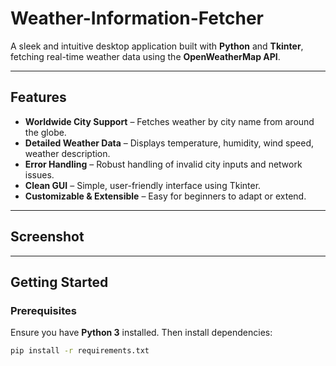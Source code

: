 # Weather-Information-Fetcher


A sleek and intuitive desktop application built with **Python** and **Tkinter**, fetching real-time weather data using the **OpenWeatherMap API**.

---

## Features

- **Worldwide City Support** – Fetches weather by city name from around the globe.
- **Detailed Weather Data** – Displays temperature, humidity, wind speed, weather description.
- **Error Handling** – Robust handling of invalid city inputs and network issues.
- **Clean GUI** – Simple, user-friendly interface using Tkinter.
- **Customizable & Extensible** – Easy for beginners to adapt or extend.

---

## Screenshot



---

## Getting Started

### Prerequisites

Ensure you have **Python 3** installed. Then install dependencies:

```bash
pip install -r requirements.txt
